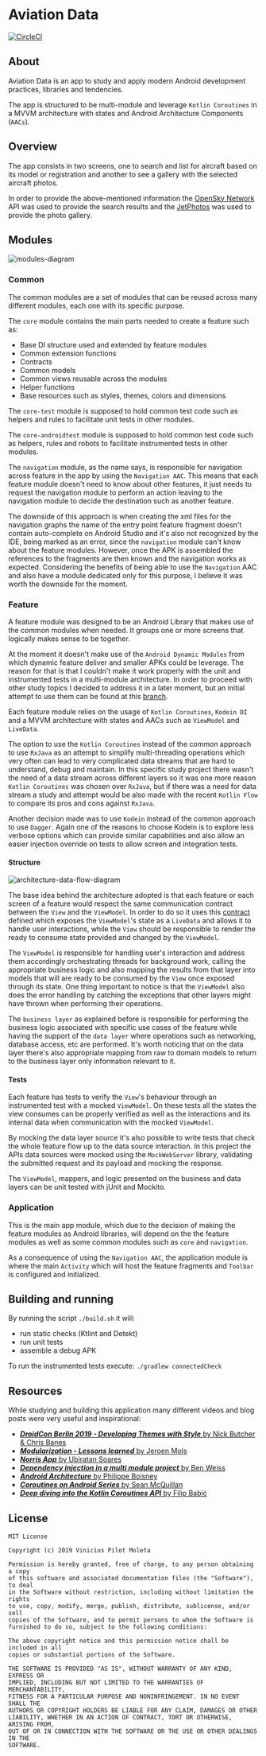 # Aviation Data

[![CircleCI](https://circleci.com/gh/vinicius-pmoleta/aviation-data.svg?style=svg&circle-token=7ad79d72c0bb17b0cbf52455e9f73360d218040d)](https://circleci.com/gh/vinicius-pmoleta/aviation-data)

## About

Aviation Data is an app to study and apply modern Android development practices, libraries and tendencies.

The app is structured to be multi-module and leverage `Kotlin Coroutines` in a MVVM architecture with states and Android Architecture Components (`AACs`).

## Overview

The app consists in two screens, one to search and list for aircraft based on its model or registration and another to see a gallery with the selected aircraft photos.

In order to provide the above-mentioned information the [OpenSky Network](https://opensky-network.org/) API was used to provide the search results and the [JetPhotos](https://www.jetphotos.com/) was used to provide the photo gallery.

## Modules

![modules-diagram](.github/modules-diagram.png)

### Common

The common modules are a set of modules that can be reused across many different modules, each one with its specific purpose.

The `core` module contains the main parts needed to create a feature such as:
- Base DI structure used and extended by feature modules
- Common extension functions
- Contracts
- Common models
- Common views reusable across the modules
- Helper functions
- Base resources such as styles, themes, colors and dimensions

The `core-test` module is supposed to hold common test code such as helpers and rules to facilitate unit tests in other modules.

The `core-androidtest` module is supposed to hold common test code such as helpers, rules and robots to facilitate instrumented tests in other modules.

The `navigation` module, as the name says, is responsible for navigation across feature in the app by using the `Navigation AAC`. This means that each feature module doesn't need to know about other features, it just needs to request the navigation module to perform an action leaving to the navigation module to decide the destination such as another feature.

The downside of this approach is when creating the xml files for the navigation graphs the name of the entry point feature fragment doesn't contain auto-complete on Android Studio and it's also not recognized by the IDE, being marked as an error, since the `navigation` module can't know about the feature modules. However, once the APK is assembled the references to the fragments are then known and the navigation works as expected. Considering the benefits of being able to use the `Navigation` AAC and also have a module dedicated only for this purpose, I believe it was worth the downside for the moment.

### Feature

A feature module was designed to be an Android Library that makes use of the common modules when needed. It groups one or more screens that logically makes sense to be together.

At the moment it doesn't make use of the `Android Dynamic Modules` from which dynamic feature deliver and smaller APKs could be leverage. The reason for that is that I couldn't make it work properly with the unit and instrumented tests in a multi-module architecture. In order to proceed with other study topics I decided to address it in a later moment, but an initial attempt to use them can be found at this [branch](https://github.com/vinicius-pmoleta/aviation-data/tree/improvement/adding-dynamic-modules).

Each feature module relies on the usage of `Kotlin Coroutines`, `Kodein DI` and a MVVM architecture with states and AACs such as `ViewModel` and `LiveData`.

The option to use the `Kotlin Coroutines` instead of the common approach to use `RxJava` as an attempt to simplify multi-threading operations which very often can lead to very complicated data streams that are hard to understand, debug and maintain. In this specific study project there wasn't the need of a data stream across different layers so it was one more reason `Kotlin Coroutines` was chosen over `RxJava`, but if there was a need for data stream a study and attempt would be also made with the recent `Kotlin Flow` to compare its pros and cons against `RxJava`.

Another decision made was to use `Kodein` instead of the common approach to use `Dagger`. Again one of the reasons to choose Kodein is to explore less verbose options which can provide similar capabilities and also allow an easier injection override on tests to allow screen and integration tests. 

#### Structure

![architecture-data-flow-diagram](.github/architecture-data-flow-diagram.png)

The base idea behind the architecture adopted is that each feature or each screen of a feature would respect the same communication contract between the `View` and the `ViewModel`. In order to do so it uses this [contract](https://github.com/vinicius-pmoleta/aviation-data/blob/master/common/core/src/main/java/com/aviationdata/common/core/structure/Contract.kt) defined which exposes the `ViewModel`'s state as a `LiveData` and allows it to handle user interactions, while the `View` should be responsible to render the ready to consume state provided and changed by the `ViewModel`.   

The `ViewModel` is responsible for handling user's interaction and address them accordingly orchestrating threads for background work, calling the appropriate business logic and also mapping the results from that layer into models that will are ready to be consumed by the `View` once exposed through its state. One thing important to notice is that the `ViewModel` also does the error handling by catching the exceptions that other layers might have thrown when performing their operations.

The `business layer` as explained before is responsible for performing the business logic associated with specific use cases of the feature while having the support of the `data layer` where operations such as networking, database access, etc are performed. It's worth noticing that on the data layer there's also appropriate mapping from raw to domain models to return to the business layer only information relevant to it.

#### Tests

Each feature has tests to verify the `View`'s behaviour through an instrumented test with a mocked `ViewModel`. On these tests all the states the view consumes can be properly verified as well as the interactions and its internal data when communication with the mocked `ViewModel`.

By mocking the data layer source it's also possible to write tests that check the whole feature flow up to the data source interaction. In this project the APIs data sources were mocked using the `MockWebServer` library, validating the submitted request and its payload and mocking the response. 

The `ViewModel`, mappers, and logic presented on the business and data layers can be unit tested with jUnit and Mockito.

### Application

This is the main app module, which due to the decision of making the feature modules as Android libraries, will depend on the the feature modules as well as some common modules such as `core` and `navigation`.

As a consequence of using the `Navigation AAC`, the application module is where the main `Activity` which will host the feature fragments and `Toolbar` is configured and initialized.

## Building and running

By running the script `./build.sh` it will:
- run static checks (Ktlint and Detekt)
- run unit tests
- assemble a debug APK

To run the instrumented tests execute: `./gradlew connectedCheck`

## Resources

While studying and building this application many different videos and blog posts were very useful and inspirational:
- [_**DroidCon Berlin 2019 - Developing Themes with Style**_ by Nick Butcher & Chris Banes](https://droidcon.com/media-detail?video=352671629)
- [_**Modularization - Lessons learned**_ by Jeroen Mols](https://jeroenmols.com/blog/2019/06/12/modularizationtips)
- [_**Norris App**_ by Ubiratan Soares](https://github.com/dotanuki-labs/norris)
- [_**Dependency injection in a multi module project**_ by Ben Weiss](https://medium.com/androiddevelopers/dependency-injection-in-a-multi-module-project-1a09511c14b7)
- [_**Android Architecture**_ by Philippe Boisney](https://proandroiddev.com/android-architecture-d7405db1361c)
- [_**Coroutines on Android Series**_ by Sean McQuillan](https://medium.com/androiddevelopers/coroutines-on-android-part-i-getting-the-background-3e0e54d20bb)
- [_**Deep diving into the Kotlin Coroutines API**_ by Filip Babić](https://www.droidcon.com/media-detail?video=352671093)

## License

```
MIT License

Copyright (c) 2019 Vinicius Pilot Moleta

Permission is hereby granted, free of charge, to any person obtaining a copy
of this software and associated documentation files (the "Software"), to deal
in the Software without restriction, including without limitation the rights
to use, copy, modify, merge, publish, distribute, sublicense, and/or sell
copies of the Software, and to permit persons to whom the Software is
furnished to do so, subject to the following conditions:

The above copyright notice and this permission notice shall be included in all
copies or substantial portions of the Software.

THE SOFTWARE IS PROVIDED "AS IS", WITHOUT WARRANTY OF ANY KIND, EXPRESS OR
IMPLIED, INCLUDING BUT NOT LIMITED TO THE WARRANTIES OF MERCHANTABILITY,
FITNESS FOR A PARTICULAR PURPOSE AND NONINFRINGEMENT. IN NO EVENT SHALL THE
AUTHORS OR COPYRIGHT HOLDERS BE LIABLE FOR ANY CLAIM, DAMAGES OR OTHER
LIABILITY, WHETHER IN AN ACTION OF CONTRACT, TORT OR OTHERWISE, ARISING FROM,
OUT OF OR IN CONNECTION WITH THE SOFTWARE OR THE USE OR OTHER DEALINGS IN THE
SOFTWARE.
```